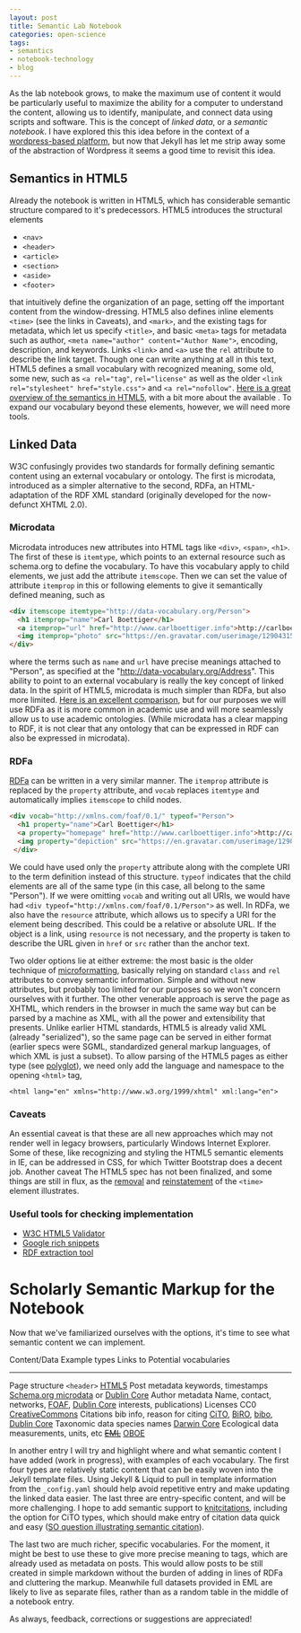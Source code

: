 ```yaml
---
layout: post
title: Semantic Lab Notebook
categories: open-science
tags: 
- semantics
- notebook-technology
- blog
---
```


As the lab notebook grows, to make the maximum use of content it would be particularly useful to maximize the ability for a computer to understand the content, allowing us to identify, manipulate, and connect data using scripts and software.  This is the concept of *linked data*, or a *semantic notebook*.  I have explored this this idea before in the context of a [wordpress-based platform](2011/05/08/building-a-semantic-notebook.html), but now that Jekyll has let me strip away some of the abstraction of Wordpress it seems a good time to revisit this idea.  


Semantics in HTML5
------------------

Already the notebook is written in HTML5, which has considerable semantic structure compared to it's predecessors.  HTML5 introduces the structural elements  

* `<nav>`
* `<header>`
* `<article>`
* `<section>`
* `<aside>`
* `<footer>`

that intuitively define the organization of an page, setting off the important content from the window-dressing.  HTML5 also defines inline elements `<time>` (see the links in Caveats), and `<mark>`, and the existing tags for metadata, which let us specify `<title>`, and basic `<meta>` tags for metadata such as author, `<meta name="author" content="Author Name">`, encoding, description, and keywords.  Links `<link>` and `<a>` use the `rel` attribute to describe the link target.  Though one can write anything at all in this text, HTML5 defines a small vocabulary with recognized meaning, some old, some new, such as `<a rel="tag"`,  `rel="license"` as well as the older `<link rel="stylesheet" href="style.css">` and `<a rel="nofollow"`.   [Here is a great overview of the semantics in HTML5](http://diveintohtml5.info/semantics.html), with a bit more about the available .  To expand our vocabulary beyond these elements, however, we will need more tools.  



Linked Data
------------


W3C confusingly provides two standards for formally defining semantic content using an external vocabulary or ontology.   The first is microdata, introduced as a simpler alternative to the second, RDFa, an HTML-adaptation of the RDF XML standard (originally developed for the now-defunct XHTML 2.0). 

### Microdata

Microdata introduces new attributes into HTML tags like `<div>`, `<span>`, `<h1>`.  The first of these is `itemtype`, which points to an external resource such as schema.org to define the vocabulary.  To have this vocabulary apply to child elements, we just add the attribute `itemscope`.  Then we can set the value of attribute `itemprop` in this or following elements to give it semantically defined meaning, such as


```html
<div itemscope itemtype="http://data-vocabulary.org/Person">
  <h1 itemprop="name">Carl Boettiger</h1>
  <a itemprop="url" href="http://www.carlboettiger.info">http://carlboettiger.info</a>
  <img itemprop="photo" src="https://en.gravatar.com/userimage/12904315/7edea703b826fbbe07f2ae4d95b8416b.jpg?16"/>
</div>
```


where the terms such as `name` and `url` have precise meanings attached to "Person", as specified at the "http://data-vocabulary.org/Address".  This ability to point to an external vocabulary is really the key concept of linked data.  In the spirit of HTML5, microdata is much simpler than RDFa, but also more limited.  [Here is an excellent comparison](http://manu.sporny.org/2011/uber-comparison-rdfa-md-uf/), but for our purposes we will use RDFa as it is more common in academic use and will more seamlessly allow us to use academic ontologies.  (While microdata has a clear mapping to RDF, it is not clear that any ontology that can be expressed in RDF can also be expressed in microdata).  

### RDFa

[RDFa](http://www.w3.org/TR/xhtml-rdfa-primer/) can be written in a very similar manner.  The `itemprop` attribute is replaced by the `property` attribute, and `vocab` replaces `itemtype` and automatically implies `itemscope` to child nodes.  


```html
<div vocab="http://xmlns.com/foaf/0.1/" typeof="Person">
  <h1 property="name">Carl Boettiger</h1>
  <a property="homepage" href="http://www.carlboettiger.info">http://carlboettiger.info</a>
  <img property="depiction" src="https://en.gravatar.com/userimage/12904315/7edea703b826fbbe07f2ae4d95b8416b.jpg?16"/>
 </div>
```

We could have used only the `property` attribute along with the complete URI to the term definition instead of this structure.  `typeof` indicates that the child elements are all of the same type (in this case, all belong to the same "Person").  If we were omitting `vocab` and writing out all URIs, we would have had `<div typeof="http://xmlns.com/foaf/0.1/Person">` as well.  In RDFa, we also have the `resource` attribute, which allows us to specify a URI for the element being described.  This could be a relative or absolute URL. If the object is a link, using `resource` is not necessary, and the property is taken to describe the URL given in `href` or `src` rather than the anchor text.   

Two older options lie at either extreme: the most basic is the older technique of [microformatting](http://microformats.org/wiki/html5), basically relying on standard `class` and `rel` attributes to convey semantic information.  Simple and without new attributes, but probably too limited for our purposes so we won't concern ourselves with it further.  The other venerable approach is serve the page as XHTML, which renders in the browser in much the same way but can be parsed by a machine as XML, with all the power and extensibility that presents.  Unlike earlier HTML standards, HTML5 is already valid XML (already "serialized"), so the same page can be served in either format (earlier specs were SGML, standardized general markup languages, of which XML is just a subset).  To allow parsing of the HTML5 pages as either type (see [polyglot](http://en.wikipedia.org/wiki/Polyglot_markup)), we need only add the language and namespace to the opening `<html>` tag,

```
<html lang="en" xmlns="http://www.w3.org/1999/xhtml" xml:lang="en">
```

### Caveats

An essential caveat is that these are all new approaches which may not render well in legacy browsers, particularly Windows Internet Explorer.  Some of these, like recognizing and styling the HTML5 semantic elements in IE, can be addressed in CSS, for which Twitter Bootstrap does a decent job.  Another caveat The HTML5 spec has not been finalized, and some things are still in flux, as the [removal](http://html5doctor.com/time-and-data-element/) and [reinstatement](http://www.brucelawson.co.uk/2012/best-of-time/) of the `<time>` element illustrates.  

### Useful tools for checking implementation

* [W3C HTML5 Validator](http://validator.w3.org/nu)
* [Google rich snippets](http://www.google.com/webmasters/tools/richsnippets)
* [RDF extraction tool](http://sparql.captsolo.net/browser/browser.py?url=http://www.w3.org/2007/08/pyRdfa/extract?uri=http://www.carlboettiger.info)

Scholarly Semantic Markup for the Notebook
==========================================

Now that we've familiarized ourselves with the options, it's time to see what semantic content we can implement. 

Content/Data      Example types               Links to Potential vocabularies
------------      -------------               -------------------------------------------
Page structure    `<header>`                  [HTML5](http://diveintohtml5.info/semantics.html)
Post metadata     keywords, timestamps        [Schema.org microdata](http://schema.org/BlogPosting) or [Dublin Core](http://purl.org/terms/dc)
Author metadata   Name, contact, networks,    [FOAF](http://xmlns.com/foaf/0.1/), [Dublin Core](http://purl.org/terms/dc)
                  interests, publications) 
Licenses          CC0                         [CreativeCommons](http://creativecommons.org/ns)
Citations         bib info, reason for citing [CiTO](http://purl.org/spar/cito), [BiRO](http://purl.org/spar/biro), 
                                              [bibo](http://purl.org/ontologies/bibo), [Dublin Core](http://purl.org/terms/dc)
Taxonomic data    species names               [Darwin Core](http://rs.tdwg.org/dwc/terms/index.htm)
Ecological data   measurements, units, etc     ~~[EML](http://knb.ecoinformatics.org/software/eml/)~~ [OBOE](http://ecoinformatics.org/oboe/oboe.1.0/oboe-core.owl)


In another entry I will try and highlight where and what semantic content I have added (work in progress), with examples of each vocabulary.  The first four types are relatively static content that can be easily woven into the Jekyll template files.  Using Jekyll & Liquid to pull in template information from the `_config.yaml` should help avoid repetitive entry and make updating the linked data easier. The last three are entry-specific content, and will be more challenging.  I hope to add semantic support to [knitcitations](https://github.com/cboettig/knitcitations), including the option for CiTO types, which should make entry of citation data quick and easy ([SO question illustrating semantic citation](http://stackoverflow.com/questions/12867586)). 

The last two are much richer, specific vocabularies.  For the moment, it might be best to use these to give more precise meaning to tags, which are already used as metadata on posts.  This would allow posts to be still created in simple markdown without the burden of adding in lines of RDFa and cluttering the markup.  Meanwhile full datasets provided in EML are likely to live as separate files, rather than as a random table in the middle of a notebook entry.  

As always, feedback, corrections or suggestions are appreciated!


